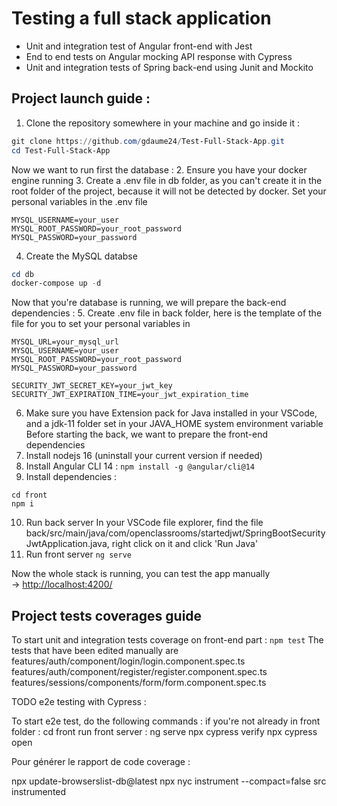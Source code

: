 # Testing a full stack application
* Unit and integration test of Angular front-end with Jest
* End to end tests on Angular mocking API response with Cypress
* Unit and integration tests of Spring back-end using Junit and Mockito

## Project launch guide :

1. Clone the repository somewhere in your machine and go inside it :  
```powershell
git clone https://github.com/gdaume24/Test-Full-Stack-App.git
cd Test-Full-Stack-App
```
Now we want to run first the database :
2. Ensure you have your docker engine running
3. Create a .env file in db folder, as you can't create it in the root folder of the project, because it will not be detected by docker.
Set your personal variables in the .env file
```
MYSQL_USERNAME=your_user
MYSQL_ROOT_PASSWORD=your_root_password
MYSQL_PASSWORD=your_password
```
4. Create the MySQL databse
```powershell
cd db
docker-compose up -d
```
Now that you're database is running, we will prepare the back-end dependencies :
5. Create .env file in back folder, here is the template of the file for you to set your personal variables in
```
MYSQL_URL=your_mysql_url
MYSQL_USERNAME=your_user
MYSQL_ROOT_PASSWORD=your_root_password
MYSQL_PASSWORD=your_password

SECURITY_JWT_SECRET_KEY=your_jwt_key
SECURITY_JWT_EXPIRATION_TIME=your_jwt_expiration_time
```
6. Make sure you have Extension pack for Java installed in your VSCode, and a jdk-11 folder set in your JAVA_HOME system environment variable
Before starting the back, we want to prepare the front-end dependencies
7. Install nodejs 16 (uninstall your current version if needed)
8. Install Angular CLI 14 :
  ```npm install -g @angular/cli@14```
9. Install dependencies :
```
cd front
npm i
```
10. Run back server
In your VSCode file explorer, find the file back/src/main/java/com/openclassrooms/startedjwt/SpringBootSecurityJwtApplication.java, right click on it and click 'Run Java'
12. Run front server
```ng serve```

Now the whole stack is running, you can test the app manually  
-> <http://localhost:4200/>

## Project tests coverages guide

To start unit and integration tests coverage on front-end part :
```npm test```
The tests that have been edited manually are features/auth/component/login/login.component.spec.ts
                                             features/auth/component/register/register.component.spec.ts
                                             features/sessions/components/form/form.component.spec.ts







TODO
e2e testing with Cypress :

To start e2e test, do the following commands :
if you're not already in front folder :
cd front
run front server : ng serve
npx cypress verify
npx cypress open

Pour générer le rapport de code coverage :

npx update-browserslist-db@latest
npx nyc instrument --compact=false src instrumented 

